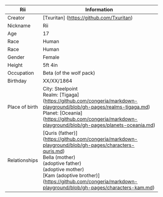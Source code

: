 Rii      | Information
---------|-------------
Creator | [Txuritan] (https://github.com/Txuritan)
Nickname | Rii
Age | 17
Race | Human
Race | Human
Gender | Female
Height | 5ft 4in 
Occupation | Beta (of the wolf pack)
Birthday | XX/XX/1864
Place of birth | City: Steelpoint <br/> Realm: [Tigaga] (https://github.com/congeria/markdown-playground/blob/gh-pages/realms-tigaga.md) <br/> Planet: [Oceania] (https://github.com/congeria/markdown-playground/blob/gh-pages/planets-oceania.md)
Relationships | [Quris (father)] (https://github.com/congeria/markdown-playground/blob/gh-pages/characters-quris.md) <br/> Bella (mother) <br/> (adoptive father) <br/> (adoptive mother) <br/> [Kam (adoptive brother)] (https://github.com/congeria/markdown-playground/blob/gh-pages/characters-kam.md)
